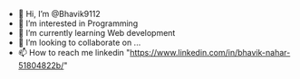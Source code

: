 - 👋 Hi, I’m @Bhavik9112
- 👀 I’m interested in Programming
- 🌱 I’m currently learning Web development
- 💞️ I’m looking to collaborate on ...
- 📫 How to reach me linkedin "https://www.linkedin.com/in/bhavik-nahar-51804822b/"

<!---
Bhavik9112/Bhavik9112 is a ✨ special ✨ repository because its `README.md` (this file) appears on your GitHub profile.
You can click the Preview link to take a look at your changes.
--->
